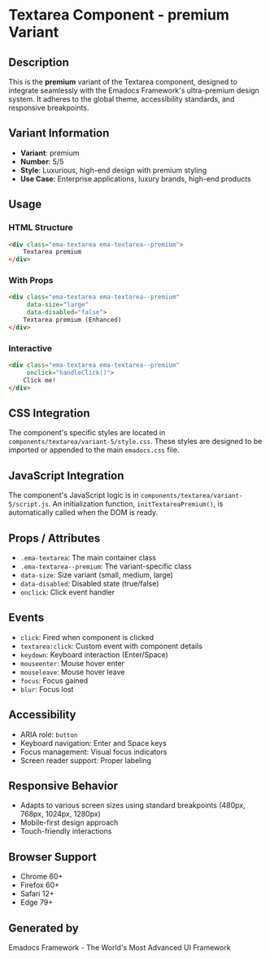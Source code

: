 # Textarea Component - premium Variant

## Description
This is the **premium** variant of the Textarea component, designed to integrate seamlessly with the Emadocs Framework's ultra-premium design system. It adheres to the global theme, accessibility standards, and responsive breakpoints.

## Variant Information
- **Variant**: premium
- **Number**: 5/5
- **Style**: Luxurious, high-end design with premium styling
- **Use Case**: Enterprise applications, luxury brands, high-end products

## Usage

### HTML Structure
```html
<div class="ema-textarea ema-textarea--premium">
    Textarea premium
</div>
```

### With Props
```html
<div class="ema-textarea ema-textarea--premium" 
     data-size="large" 
     data-disabled="false">
    Textarea premium (Enhanced)
</div>
```

### Interactive
```html
<div class="ema-textarea ema-textarea--premium" 
     onclick="handleClick()">
    Click me!
</div>
```

## CSS Integration
The component's specific styles are located in `components/textarea/variant-5/style.css`. These styles are designed to be imported or appended to the main `emadocs.css` file.

## JavaScript Integration
The component's JavaScript logic is in `components/textarea/variant-5/script.js`. An initialization function, `initTextareaPremium()`, is automatically called when the DOM is ready.

## Props / Attributes
- `.ema-textarea`: The main container class
- `.ema-textarea--premium`: The variant-specific class
- `data-size`: Size variant (small, medium, large)
- `data-disabled`: Disabled state (true/false)
- `onclick`: Click event handler

## Events
- `click`: Fired when component is clicked
- `textarea:click`: Custom event with component details
- `keydown`: Keyboard interaction (Enter/Space)
- `mouseenter`: Mouse hover enter
- `mouseleave`: Mouse hover leave
- `focus`: Focus gained
- `blur`: Focus lost

## Accessibility
- ARIA role: `button`
- Keyboard navigation: Enter and Space keys
- Focus management: Visual focus indicators
- Screen reader support: Proper labeling

## Responsive Behavior
- Adapts to various screen sizes using standard breakpoints (480px, 768px, 1024px, 1280px)
- Mobile-first design approach
- Touch-friendly interactions

## Browser Support
- Chrome 60+
- Firefox 60+
- Safari 12+
- Edge 79+

## Generated by
Emadocs Framework - The World's Most Advanced UI Framework

